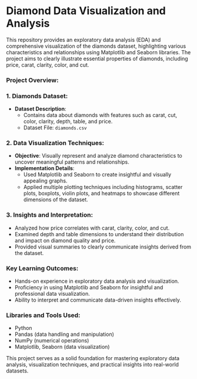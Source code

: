 
# Diamond Data Visualization and Analysis

This repository provides an exploratory data analysis (EDA) and comprehensive visualization of the diamonds dataset, highlighting various characteristics and relationships using Matplotlib and Seaborn libraries. The project aims to clearly illustrate essential properties of diamonds, including price, carat, clarity, color, and cut.

### Project Overview:

### **1. Diamonds Dataset:**
- **Dataset Description**:
  - Contains data about diamonds with features such as carat, cut, color, clarity, depth, table, and price.
  - Dataset File: `diamonds.csv`

### **2. Data Visualization Techniques:**
- **Objective**: Visually represent and analyze diamond characteristics to uncover meaningful patterns and relationships.
- **Implementation Details**:
  - Used Matplotlib and Seaborn to create insightful and visually appealing graphs.
  - Applied multiple plotting techniques including histograms, scatter plots, boxplots, violin plots, and heatmaps to showcase different dimensions of the dataset.

### **3. Insights and Interpretation:**
- Analyzed how price correlates with carat, clarity, color, and cut.
- Examined depth and table dimensions to understand their distribution and impact on diamond quality and price.
- Provided visual summaries to clearly communicate insights derived from the dataset.

### Key Learning Outcomes:
- Hands-on experience in exploratory data analysis and visualization.
- Proficiency in using Matplotlib and Seaborn for insightful and professional data visualization.
- Ability to interpret and communicate data-driven insights effectively.

### Libraries and Tools Used:
- Python
- Pandas (data handling and manipulation)
- NumPy (numerical operations)
- Matplotlib, Seaborn (data visualization)

This project serves as a solid foundation for mastering exploratory data analysis, visualization techniques, and practical insights into real-world datasets.
